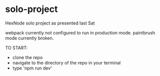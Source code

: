 # solo-project
HexNode solo project as presented last Sat

webpack currently not configured to run in production mode. 
paintbrush mode currently broken.

TO START: 
- clone the repo
- navigate to the directory of the repo in your terminal
- type 'npm run dev'
